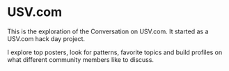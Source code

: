 # USV.com
This is the exploration of the Conversation on USV.com. It started as a USV.com hack day project.

I explore top posters, look for patterns, favorite topics and  build profiles on what different community members like to discuss. 
